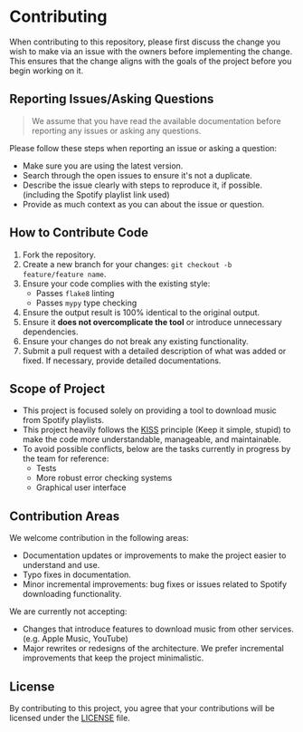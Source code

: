# Contributing

When contributing to this repository, please first discuss the change you wish to make via an issue with the owners before implementing the change. This ensures that the change aligns with the goals of the project before you begin working on it.

## Reporting Issues/Asking Questions
> We assume that you have read the available documentation before reporting any issues or asking any questions.

Please follow these steps when reporting an issue or asking a question:
- Make sure you are using the latest version.
- Search through the open issues to ensure it's not a duplicate.
- Describe the issue clearly with steps to reproduce it, if possible. (including the Spotify playlist link used)
- Provide as much context as you can about the issue or question.

## How to Contribute Code
1. Fork the repository.
2. Create a new branch for your changes: `git checkout -b feature/feature name`.
3. Ensure your code complies with the existing style:
    - Passes `flake8` linting
    - Passes `mypy` type checking
4. Ensure the output result is 100% identical to the original output.
5. Ensure it **does not overcomplicate the tool** or introduce unnecessary dependencies.
6. Ensure your changes do not break any existing functionality.
7. Submit a pull request with a detailed description of what was added or fixed. If necessary, provide detailed documentations.

## Scope of Project
- This project is focused solely on providing a tool to download music from Spotify playlists.
- This project heavily follows the [KISS](https://en.wikipedia.org/wiki/KISS_principle) principle (Keep it simple, stupid) to make the code more understandable, manageable, and maintainable.
- To avoid possible conflicts, below are the tasks currently in progress by the team for reference:
    - Tests
    - More robust error checking systems
    - Graphical user interface

## Contribution Areas
We welcome contribution in the following areas:
- Documentation updates or improvements to make the project easier to understand and use.
- Typo fixes in documentation.
- Minor incremental improvements: bug fixes or issues related to Spotify downloading functionality.

We are currently not accepting:
- Changes that introduce features to download music from other services. (e.g. Apple Music, YouTube)
- Major rewrites or redesigns of the architecture. We prefer incremental improvements that keep the project minimalistic.

## License
By contributing to this project, you agree that your contributions will be licensed under the [LICENSE](LICENSE) file.